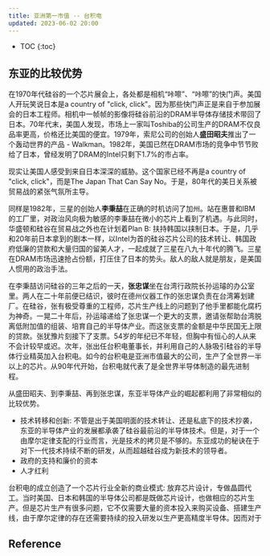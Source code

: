 ```yaml
---
title: 亚洲第一市值 -- 台积电
updated: 2023-06-02 20:00
---
```





* TOC
{:toc}

## 东亚的比较优势

在1970年代硅谷的一个芯片展会上，各处都是相机“咔嚓”、“咔嚓”的快门声。美国人开玩笑说日本是a country of "click, click"。因为那些快门声正是来自于参加展会的日本工程师。相机中一帧帧的影像将硅谷前沿的DRAM半导体存储技术带回了日本。70年代末，美国人发现，市场上一家叫Toshiba的公司生产的DRAM不仅良品率更高，价格还比美国的便宜。1979年，索尼公司的创始人**盛田昭夫**推出了一个轰动世界的产品 - Walkman。1982年，美国已然在DRAM市场的竞争中节节败给了日本，曾经发明了DRAM的Intel只剩下1.7%的市占率。

现实让美国人感受到来自日本深深的威胁。这个国家已经不再是a country of "click, click"，而是The Japan That Can Say No。于是，80年代的美日关系被贸易战的紧张气氛所主导。

同样是1982年，三星的创始人**李秉喆**在正确的时机访问了加州。站在惠普和IBM的工厂里，对政治风向极为敏感的李秉喆在微小的芯片上看到了机遇。与此同时，华盛顿和硅谷在贸易战之外也在计划着Plan B: 扶持韩国以挟制日本。于是，几乎和20年前日本拿到的剧本一样，以Intel为首的硅谷芯片公司的技术转让、韩国政府低廉的贷款和大量归国的留美人才，一起成就了三星在八九十年代的腾飞。三星在DRAM市场迅速抢占份额，打压住了日本的势头。敌人的敌人就是朋友，是美国人惯用的政治手法。

在李秉喆访问硅谷的三年之后的一天，**张忠谋**坐在台湾行政院长孙运璿的办公室里。两人在二十年前便已结识，彼时在德州仪器工作的张忠谋负责在台湾筹划建厂。在硅谷，张有极受尊重的工程师，芯片生产线上的问题到了他手里都能化腐朽为神奇。一晃二十年后，孙运璿递给了张忠谋一个更大的支票，邀请张帮助台湾脱离低附加值的组装、培育自己的半导体产业。而这张支票的金额是中华民国无上限的贷款。张犹豫片刻接下了支票。54岁的年纪已不年轻，但胸中有恒心的人从来不会计较早或迟。次年，张出任台积电董事长，并利用自己的人脉吸引硅谷的半导体行业精英加入台积电。如今的台积电是亚洲市值最大的公司，生产了全世界一半以上的芯片。从90年代开始，台积电就代表了是全世界半导体制造的最先进制程。

从盛田昭夫、到李秉喆、再到张忠谋，东亚半导体产业的崛起都利用了非常相似的比较优势。

* 技术转移和创新: 不管是出于美国明面的技术转让、还是私底下的技术抄袭，东亚的半导体产业的发展都承袭了硅谷最前沿的半导体技术。但是，对于一个由摩尔定律支配的行业而言，光是技术的拷贝是不够的。东亚成功的秘诀在于对下一代技术持续不断的研发，从而超越硅谷成为新技术的领导者。
* 政府的支持和廉价的资本
* 人才红利



台积电的成立创造了一个芯片行业全新的商业模式: 放弃芯片设计，专做晶圆代工。当时美国、日本和韩国的半导体公司都是既做芯片设计，也做相应的芯片生产。但是芯片生产有很多问题，它不仅需要大量的资本投入来购买设备、搭建生产线，由于摩尔定律的存在还需要持续的投入研发以生产更高精度半导体。因而对于






## Reference

